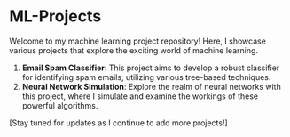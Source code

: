 # ML-Projects

Welcome to my machine learning project repository! Here, I showcase various projects that explore the exciting world of machine learning.

1. **Email Spam Classifier**: This project aims to develop a robust classifier for identifying spam emails, utilizing various tree-based techniques.
2. **Neural Network Simulation**: Explore the realm of neural networks with this project, where I simulate and examine the workings of these powerful algorithms.

[Stay tuned for updates as I continue to add more projects!]
